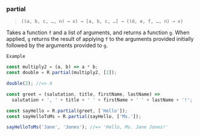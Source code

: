 ### partial

> ```((a, b, c, …, n) → x) → [a, b, c, …] → ((d, e, f, …, n) → x)```

Takes a function `f` and a list of arguments, and returns a function `g`. When applied, `g` returns the result of applying `f` to the arguments provided initially followed by the arguments provided to `g`.

`Example`

```js
const multiply2 = (a, b) => a * b;
const double = R.partial(multiply2, [2]);

double(2); //=> 4

const greet = (salutation, title, firstName, lastName) =>
  salutation + ', ' + title + ' ' + firstName + ' ' + lastName + '!';

const sayHello = R.partial(greet, ['Hello']);
const sayHelloToMs = R.partial(sayHello, ['Ms.']);

sayHelloToMs('Jane', 'Jones'); //=> 'Hello, Ms. Jane Jones!'
```